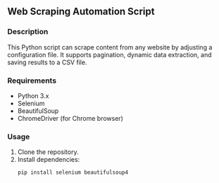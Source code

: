 ## Web Scraping Automation Script

### Description
This Python script can scrape content from any website by adjusting a configuration file. It supports pagination, dynamic data extraction, and saving results to a CSV file.

### Requirements
- Python 3.x
- Selenium
- BeautifulSoup
- ChromeDriver (for Chrome browser)

### Usage
1. Clone the repository.
2. Install dependencies:
   ```bash
   pip install selenium beautifulsoup4
